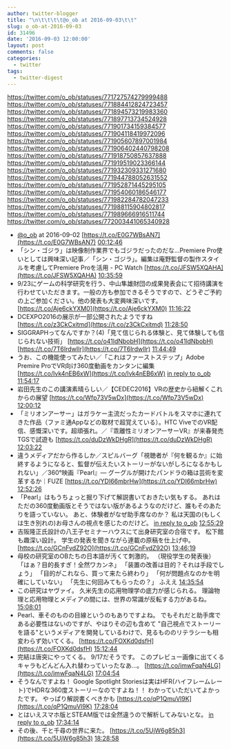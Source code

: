 ```yaml
---
author: twitter-blogger
title: "\n\t\t\t\t@o_ob at 2016-09-03\t\t"
slug: o_ob-at-2016-09-03
id: 31496
date: '2016-09-03 12:00:00'
layout: post
comments: false
categories:
  - twitter
tags:
  - twitter-digest
---
```


https://twitter.com/o_ob/statuses/771727574279999488 https://twitter.com/o_ob/statuses/771884412824723457 https://twitter.com/o_ob/statuses/771894573219983360 https://twitter.com/o_ob/statuses/771897713734524928 https://twitter.com/o_ob/statuses/771901734159384577 https://twitter.com/o_ob/statuses/771904118419972096 https://twitter.com/o_ob/statuses/771905607897001984 https://twitter.com/o_ob/statuses/771906402440798208 https://twitter.com/o_ob/statuses/771918750857637888 https://twitter.com/o_ob/statuses/771919519023366144 https://twitter.com/o_ob/statuses/771932309331271680 https://twitter.com/o_ob/statuses/771944788052631552 https://twitter.com/o_ob/statuses/771952871445295105 https://twitter.com/o_ob/statuses/771954060186546177 https://twitter.com/o_ob/statuses/771982284782047233 https://twitter.com/o_ob/statuses/771988115904802817 https://twitter.com/o_ob/statuses/771989666916511744 https://twitter.com/o_ob/statuses/772003441065340928  

*   [@o_ob](https://twitter.com/o_ob) at 2016-09-02 [https://t.co/E0G7WBsAN7](https://t.co/E0G7WBsAN7) [00:12:46](https://twitter.com/o_ob/statuses/771727574279999488)
*   「シン・ゴジラ」は映像制作業界でもゴジラだったのだな…Premiere Pro使いとしては興味深い記事／「シン・ゴジラ」。編集は庵野監督の製作スタイルを考慮してPremiere Proを活用 - PC Watch [https://t.co/JFSW5XQAHA](https://t.co/JFSW5XQAHA) [10:35:59](https://twitter.com/o_ob/statuses/771884412824723457)
*   9/23にゲームの科学研究を行う、中山隼雄財団の成果発表会にて招待講演を行わせていただきます。一般の方も参加できるそうですので、どうぞご予約の上ご参加ください。他の発表も大変興味深いです。 [https://t.co/Aje6ckYXM0](https://t.co/Aje6ckYXM0) [11:16:22](https://twitter.com/o_ob/statuses/771894573219983360)
*   DCEXPO2016の展示が一部公開されたようですね [https://t.co/z3CkCxitmd](https://t.co/z3CkCxitmd) [11:28:50](https://twitter.com/o_ob/statuses/771897713734524928)
*   SIGGRAPHってなんですか？(4)「見て信じられる体験と、見て体験しても信じられない技術」 [https://t.co/o41ldNbobH](https://t.co/o41ldNbobH) [https://t.co/7T6IrdwIlr](https://t.co/7T6IrdwIlr) [11:44:49](https://twitter.com/o_ob/statuses/771901734159384577)
*   うお、この機能使ってみたい／「これはファーストステップ」Adobe Premire ProでVR向け360度動画をカンタンに編集 [https://t.co/Ivk4nEB6xW](https://t.co/Ivk4nEB6xW) [in reply to o_ob](https://twitter.com/o_ob/statuses/771884412824723457) [11:54:17](https://twitter.com/o_ob/statuses/771904118419972096)
*   岩田先生のこの講演素晴らしい／【CEDEC2016】VRの歴史から紐解くこれからの展望 [https://t.co/Wfp73V5wDx](https://t.co/Wfp73V5wDx) [12:00:12](https://twitter.com/o_ob/statuses/771905607897001984)
*   「ミリオンアーサー」はガラケー主流だったカードバトルをスマホに連れてきた作品（ファミ通Appなどの取材で超覚えている）。HTC ViveでのVR配信、感慨深いです。超頑張れ。／『乖離性ミリオンアーサーVR』が来春発売 TGSで試遊も [https://t.co/duDzWkDHgR](https://t.co/duDzWkDHgR) [12:03:22](https://twitter.com/o_ob/statuses/771906402440798208)
*   違うメディアだから作るしか／スピルバーグ「視聴者が『何を観るか』に始終するようになると、監督が伝えたいストーリーがないがしろになるかもしれない」／360°映画『Pearl』― グーグルが開けたパンドラの箱は芸術を変革するか｜FUZE [https://t.co/YDI66mbrHw](https://t.co/YDI66mbrHw) [12:52:26](https://twitter.com/o_ob/statuses/771918750857637888)
*   「Pearl」はもうちょっと掘り下げて解説書いておきたい気もする。 あれはただの360度動画版とそうではない版があるようなのだけど、誰もそのあたりを語っていない。 あと、体験者がなぜ助手席なのか？ 私は天国の(もしくは生き別れの)お母さんの視点を感じたのだけど。 [in reply to o_ob](https://twitter.com/o_ob/statuses/771918750857637888) [12:55:29](https://twitter.com/o_ob/statuses/771919519023366144)
*   吉阪隆正氏設計の八王子セミナーハウスにて出身研究室の合宿です。 松下館も趣深い設計。 学生の発表を聞きながら連載の原稿を仕上げ中。 [https://t.co/GCnFvdZ92O](https://t.co/GCnFvdZ92O) [13:46:19](https://twitter.com/o_ob/statuses/771932309331271680)
*   母校の研究室のOBたちの日本語が汚くて刺激的。 （現役学生の発表後） 「はぁ？目的長すぎ！全然ワカンネ」 「装置の改善は目的？それは手段でしょう」 「目的がこれなら、買って来たら終わり」 「何が問題点なのかを明確にしていない」 「先生に何回みてもらったの？」 ふええ [14:35:54](https://twitter.com/o_ob/statuses/771944788052631552)
*   この研究はヤヴァイ。 久米先生の応用物理学の底力が感じられる。 理論物理と応用物理とメディアの間には、世界の常識が反転する力があるね。 [15:08:01](https://twitter.com/o_ob/statuses/771952871445295105)
*   Pearl、車そのものの目線というのもありですよね。 でもそれだと助手席である必要性はないのですが、やはりその辺も含めて "自己視点でストーリーを語る"というメディアを開発しているわけで、見るもののリテラシーも相変わらず効いてくる。 [https://t.co/FOXKd0dsfH](https://t.co/FOXKd0dsfH) [15:12:44](https://twitter.com/o_ob/statuses/771954060186546177)
*   完結は唐突にやってくる。 9/17だそうです。 このプレビュー画像に出てくるキャラもどんどん入れ替わっていったなあ...。 [https://t.co/imwFqaN4LG](https://t.co/imwFqaN4LG) [17:04:54](https://twitter.com/o_ob/statuses/771982284782047233)
*   そうなんですよね！ Google Spotlight Storiesは実はHFR(ハイフレームレート)でHDRな360度ストーリーなのですよね！！ わかっていただいてよかったです。 やっぱり解説書くべきかも [https://t.co/qP1QmuVl9K](https://t.co/qP1QmuVl9K) [17:28:04](https://twitter.com/o_ob/statuses/771988115904802817)
*   とはいえスマホ版とSTEAM版では全然違うので解析してみないとな。 [in reply to o_ob](https://twitter.com/o_ob/statuses/771988115904802817) [17:34:14](https://twitter.com/o_ob/statuses/771989666916511744)
*   その後、千と千尋の世界に来た。 [https://t.co/5UjW6g85h3](https://t.co/5UjW6g85h3) [18:28:58](https://twitter.com/o_ob/statuses/772003441065340928)